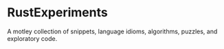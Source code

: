 # RustExperiments
A motley collection of snippets, language idioms, algorithms, puzzles, and exploratory code.
